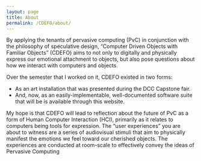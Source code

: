```yaml
---
layout: page
title: About
permalink: /CDEFO/about/
---
```


By applying the tenants of pervasive computing (PvC) in conjunction with the philosophy of speculative design, 
“Computer Driven Objects with Familiar Objects” (CDEFO) aims to not only to digitally and physically express our emotional attachment to objects, 
but also pose questions about how we interact with computers and objects.

Over the semester that I worked on it, CDEFO existed in two forms:

- As an art installation that was presented during the DCC Capstone fair.
- And, now, as an easily-implementable, well-documented software suite that will be is available through this website.


My hope is that CDEFO will lead to reflection about the future of PvC as a form of Human Computer Interaction (HCI),
primarily as it relates to computers being tools for expression. 
The “user experiences” you are about to witness are a series of audiovisual stimuli that aim to physically manifest the emotions we feel toward our cherished objects.
The experiences are conducted at room-scale to effectively convey the ideas of Pervasive Computing

